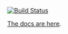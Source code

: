 [![Build Status](https://travis-ci.org/cucumber/cucumber-expressions-go.svg?branch=master)](https://travis-ci.org/cucumber/cucumber-expressions-go)

[The docs are here](https://docs.cucumber.io/cucumber/cucumber-expressions/).
